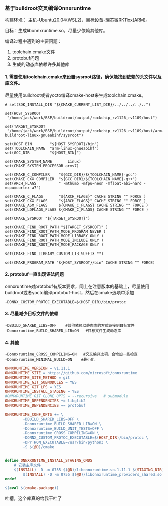 ### 基于buildroot交叉编译Onnxruntime
构建环境：
主机-Ubuntu20.04(WSL2)，目标设备-瑞芯微RK11xx(ARM)。

目标：生成libonnxruntime.so，尽量少依赖其他库。

编译过程中遇到的主要问题：
1. toolchain.cmake文件
2. protobuf问题
3. 生成的动态库依赖许多其他库

#### 1. 需要使用toolchain.cmake来设置sysroot路径，确保能找到依赖的头文件以及库文件。
尽量使用buildroot或者yocto编译cmake-host来生成toolchain.cmake。
``` make
# set(SDK_INSTALL_DIR "${CMAKE_CURRENT_LIST_DIR}/../../../../..")

set(HOST_SYSROOT    "/home/jack/work/BSP/buildroot/output/rockchip_rv1126_rv1109/host")

set(TARGET_SYSROOT  "/home/jack/work/BSP/buildroot/output/rockchip_rv1126_rv1109/host/arm-buildroot-linux-gnueabihf/sysroot")

set(HOST_BIN        "${HOST_SYSROOT}/bin")
set(TOOLCHAIN_NAME  "arm-linux-gnueabihf")
set(GCC_DIR         "${HOST_BIN}")

set(CMAKE_SYSTEM_NAME       Linux)
set(CMAKE_SYSTEM_PROCESSOR armv7)

set(CMAKE_C_COMPILER    "${GCC_DIR}/${TOOLCHAIN_NAME}-gcc")
set(CMAKE_CXX_COMPILER  "${GCC_DIR}/${TOOLCHAIN_NAME}-g++")
set(ARCH_FLAGS          " -mthumb -mfpu=neon -mfloat-abi=hard -mcpu=cortex-a7")

set(CMAKE_C_FLAGS       "${ARCH_FLAGS}" CACHE STRING "" FORCE )
set(CMAKE_CXX_FLAGS     "${ARCH_FLAGS}" CACHE STRING "" FORCE )
set(CMAKE_ASM_FLAGS     ${CMAKE_C_FLAGS} CACHE STRING "" FORCE )
set(CMAKE_LDFLAGS_FLAGS ${CMAKE_C_FLAGS} CACHE STRING "" FORCE )

set(CMAKE_SYSROOT "${TARGET_SYSROOT}")

set(CMAKE_FIND_ROOT_PATH "${TARGET_SYSROOT}" )
set(CMAKE_FIND_ROOT_PATH_MODE_PROGRAM NEVER )
set(CMAKE_FIND_ROOT_PATH_MODE_LIBRARY ONLY )
set(CMAKE_FIND_ROOT_PATH_MODE_INCLUDE ONLY )
set(CMAKE_FIND_ROOT_PATH_MODE_PACKAGE ONLY )

set(CMAKE_FIND_LIBRARY_CUSTOM_LIB_SUFFIX "")

set(CMAKE_PROGRAM_PATH "${HOST_SYSROOT}/bin" CACHE STRING "" FORCE)
```

#### 2. protobuf一直出现语法问题
onnxruntime对protobuf有版本要求，同上在注意版本的基础上，尽量使用buildroot或者yocto编译protobuf-host，然后在cmake选项中添加
``` cmake-opt
-DONNX_CUSTOM_PROTOC_EXECUTABLE=$(HOST_DIR)/bin/protoc
```

#### 3. 尽量减少目标文件的依赖
``` cmake-opt
-DBUILD_SHARED_LIBS=OFF    #其他依赖以静态库的方式链接到目标文件
-Donnxruntime_BUILD_SHARED_LIB=ON   #目标文件生成动态库
```

#### 4. 其他
``` cmake-opt
-Donnxruntime_CROSS_COMPILING=ON   #交叉编译选项，会增加一些检查
-Donnxruntime_MINIMAL_BUILD=ON    #最小化
```

``` buildroot-package.mk
ONNXRUNTIME_VERSION = v1.11.1
ONNXRUNTIME_SITE = https://github.com/microsoft/onnxruntime
ONNXRUNTIME_SITE_METHOD = git
ONNXRUNTIME_GIT_SUBMODULES = YES
ONNXRUNTIME_GIT_LFS = YES
ONNXRUNTIME_INSTALL_STAGING = YES
#ONNXRUNTIME_GIT_CLONE_OPTS = --recursive   # submodule
ONNXRUNTIME_DEPENDENCIES += libglib2
ONNXRUNTIME_DEPENDENCIES += protobuf

ONNXRUNTIME_CONF_OPTS += \
        -DBUILD_SHARED_LIBS=OFF \
        -Donnxruntime_BUILD_SHARED_LIB=ON \
        -Donnxruntime_BUILD_UNIT_TESTS=OFF \
        -Donnxruntime_CROSS_COMPILING=ON \
        -DONNX_CUSTOM_PROTOC_EXECUTABLE=$(HOST_DIR)/bin/protoc \
        -DPYTHON_EXECUTABLE=/usr/bin/python3 \
        -S $(@D)/cmake


define ONNXRUNTIME_INSTALL_STAGING_CMDS
    # 安装主库文件
    $(INSTALL) -D -m 0755 $(@D)/libonnxruntime.so.1.11.1 $(STAGING_DIR)/usr/lib/libonnxruntime.so
        $(INSTALL) -D -m 0755 $(@D)/libonnxruntime_providers_shared.so $(STAGING_DIR)/usr/lib/libonnxruntime_providers_shared.so
endef

$(eval $(cmake-package))
```
吐槽，这个库真的给我干吐了
